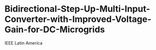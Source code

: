# Bidirectional-Step-Up-Multi-Input-Converter-with-Improved-Voltage-Gain-for-DC-Microgrids
IEEE Latin America
